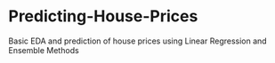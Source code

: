 # Predicting-House-Prices
Basic EDA and prediction of house prices using Linear Regression and Ensemble Methods

